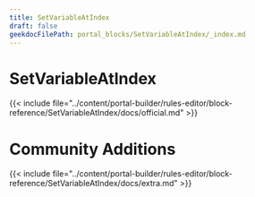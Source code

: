 ```yaml
---
title: SetVariableAtIndex
draft: false
geekdocFilePath: portal_blocks/SetVariableAtIndex/_index.md
---
```

# SetVariableAtIndex
{{< include file="../content/portal-builder/rules-editor/block-reference/SetVariableAtIndex/docs/official.md" >}}

# Community Additions

{{< include file="../content/portal-builder/rules-editor/block-reference/SetVariableAtIndex/docs/extra.md" >}}